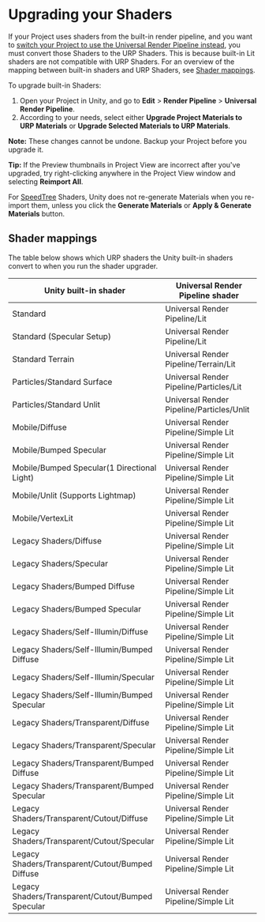 # Upgrading your Shaders

If your Project uses shaders from the built-in render pipeline, and you want to [switch your Project to use the Universal Render Pipeline instead](installing-universalrp-into-an-existing-project), you must convert those Shaders to the URP Shaders. This is because built-in Lit shaders are not compatible with URP Shaders. For an overview of the mapping between built-in shaders and URP Shaders, see [Shader mappings](#shader-mappings).

To upgrade built-in Shaders:

1. Open your Project in Unity, and go to __Edit__ > __Render Pipeline__ > **Universal Render Pipeline**. 
2. According to your needs, select either __Upgrade Project Materials to URP Materials__ or __Upgrade Selected Materials to URP Materials__.

**Note:** These changes cannot be undone. Backup your Project before you upgrade it.

**Tip:** If the Preview thumbnails in Project View are incorrect after you've upgraded, try right-clicking anywhere in the Project View window and selecting __Reimport All__.

For [SpeedTree](https://docs.unity3d.com/Manual/SpeedTree.html) Shaders, Unity does not re-generate Materials when you re-import them, unless you click the **Generate Materials** or **Apply & Generate Materials** button.

## Shader mappings

The table below shows which URP shaders the Unity built-in shaders convert to when you run the shader upgrader.

| Unity built-in shader                             | Universal Render Pipeline shader          |
| ------------------------------------------------- | ------------------------------------------- |
| Standard                                          | Universal Render Pipeline/Lit             |
| Standard (Specular Setup)                         | Universal Render Pipeline/Lit             |
| Standard Terrain                                  | Universal Render Pipeline/Terrain/Lit     |
| Particles/Standard Surface                        | Universal Render Pipeline/Particles/Lit   |
| Particles/Standard Unlit                          | Universal Render Pipeline/Particles/Unlit |
| Mobile/Diffuse                                    | Universal Render Pipeline/Simple Lit      |
| Mobile/Bumped Specular                            | Universal Render Pipeline/Simple Lit      |
| Mobile/Bumped Specular(1 Directional Light)       | Universal Render Pipeline/Simple Lit      |
| Mobile/Unlit (Supports Lightmap)                  | Universal Render Pipeline/Simple Lit      |
| Mobile/VertexLit                                  | Universal Render Pipeline/Simple Lit      |
| Legacy Shaders/Diffuse                            | Universal Render Pipeline/Simple Lit      |
| Legacy Shaders/Specular                           | Universal Render Pipeline/Simple Lit      |
| Legacy Shaders/Bumped Diffuse                     | Universal Render Pipeline/Simple Lit      |
| Legacy Shaders/Bumped Specular                    | Universal Render Pipeline/Simple Lit      |
| Legacy Shaders/Self-Illumin/Diffuse               | Universal Render Pipeline/Simple Lit      |
| Legacy Shaders/Self-Illumin/Bumped Diffuse        | Universal Render Pipeline/Simple Lit      |
| Legacy Shaders/Self-Illumin/Specular              | Universal Render Pipeline/Simple Lit      |
| Legacy Shaders/Self-Illumin/Bumped Specular       | Universal Render Pipeline/Simple Lit      |
| Legacy Shaders/Transparent/Diffuse                | Universal Render Pipeline/Simple Lit      |
| Legacy Shaders/Transparent/Specular               | Universal Render Pipeline/Simple Lit      |
| Legacy Shaders/Transparent/Bumped Diffuse         | Universal Render Pipeline/Simple Lit      |
| Legacy Shaders/Transparent/Bumped Specular        | Universal Render Pipeline/Simple Lit      |
| Legacy Shaders/Transparent/Cutout/Diffuse         | Universal Render Pipeline/Simple Lit      |
| Legacy Shaders/Transparent/Cutout/Specular        | Universal Render Pipeline/Simple Lit      |
| Legacy Shaders/Transparent/Cutout/Bumped Diffuse  | Universal Render Pipeline/Simple Lit      |
| Legacy Shaders/Transparent/Cutout/Bumped Specular | Universal Render Pipeline/Simple Lit      |